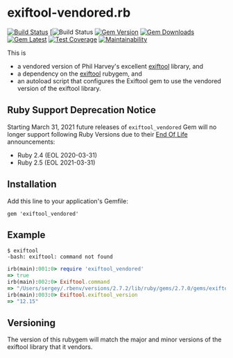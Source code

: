 # exiftool-vendored.rb

[![Build Status](https://app.travis-ci.com/exiftool-rb/exiftool_vendored.rb.svg?branch=master)](https://app.travis-ci.com/github/exiftool-rb/exiftool_vendored.rb/builds)
[![Build Status](https://github.com/exiftool-rb/exiftool_vendored.rb/actions/workflows/build.yml/badge.svg)
[![Gem Version](https://badge.fury.io/rb/exiftool_vendored.svg)](http://rubygems.org/gems/exiftool_vendored)
[![Gem Downloads](https://img.shields.io/gem/dt/exiftool_vendored.svg)](http://rubygems.org/gems/exiftool_vendored)
[![Gem Latest](https://img.shields.io/gem/dtv/exiftool_vendored.svg)](http://rubygems.org/gems/exiftool_vendored)
[![Test Coverage](https://api.codeclimate.com/v1/badges/57fa22bff558e49bf128/test_coverage)](https://codeclimate.com/github/exiftool-rb/exiftool_vendored.rb/test_coverage)
[![Maintainability](https://api.codeclimate.com/v1/badges/57fa22bff558e49bf128/maintainability)](https://codeclimate.com/github/exiftool-rb/exiftool_vendored.rb/maintainability)

This is
* a vendored version of Phil Harvey's excellent [exiftool](http://www.sno.phy.queensu.ca/~phil/exiftool) library, and
* a dependency on the [exiftool](https://github.com/exiftool-rb/exiftool.rb) rubygem, and
* an autoload script that configures the Exiftool gem to use the vendored version of the exiftool library.

##  Ruby Support Deprecation Notice

Starting March 31, 2021 future releases of `exiftool_vendored` Gem will no longer support following
Ruby Versions due to their [End Of Life](https://www.ruby-lang.org/en/downloads/branches/) announcements:
- Ruby 2.4 (EOL 2020-03-31)
- Ruby 2.5 (EOL 2021-03-31)

## Installation

Add this line to your application's Gemfile:

    gem 'exiftool_vendored'

## Example

    $ exiftool
    -bash: exiftool: command not found

```ruby
irb(main):001:0> require 'exiftool_vendored'
=> true
irb(main):002:0> Exiftool.command
=> "/Users/sergey/.rbenv/versions/2.7.2/lib/ruby/gems/2.7.0/gems/exiftool_vendored-12.15.0/bin/exiftool"
irb(main):003:0> Exiftool.exiftool_version
=> "12.15"
```

## Versioning

The version of this rubygem will match the major and minor versions of the exiftool library that it
vendors.

